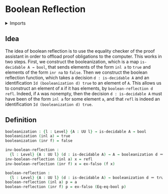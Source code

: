 #  Boolean Reflection

<details><summary>Imports</summary>
```agda
module foundation.boolean-reflection where
open import foundation.booleans
open import foundation.coproduct-types
open import foundation.decidable-types
open import foundation.empty-types
open import foundation.identity-types
open import foundation.universe-levels
```
</details>

## Idea

The idea of boolean reflection is to use the equality checker of the proof assistant in order to offload proof obligations to the computer. This works in two steps. First, we construct the booleanization, which is a map `is-decidable A → bool`, that sends elements of the form `inl a` to `true` and elements of the form `inr na` to `false`. Then we construct the boolean reflection function, which takes a decision `d : is-decidable A` and an identification `Id (booleanization d) true` to an element of `A`. This allows us to construct an element of `A` if it has elements, by `boolean-reflection d refl`. Indeed, if `A` was nonempty, then the decision `d : is-decidable A` must have been of the form `inl a` for some element `a`, and that `refl` is indeed an identification `Id (booleanization d) true`.

## Definition

```agda
booleanization : {l : Level} {A : UU l} → is-decidable A → bool
booleanization (inl a) = true
booleanization (inr f) = false

inv-boolean-reflection :
  {l : Level} {A : UU l} (d : is-decidable A) → A → booleanization d ＝ true
inv-boolean-reflection (inl a) x = refl
inv-boolean-reflection (inr f) x = ex-falso (f x)

boolean-reflection :
  {l : Level} {A : UU l} (d : is-decidable A) → booleanization d ＝ true → A
boolean-reflection (inl a) p = a
boolean-reflection (inr f) p = ex-falso (Eq-eq-bool p)
```
